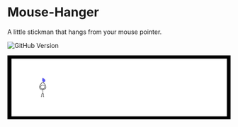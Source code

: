 # Mouse-Hanger
A little stickman that hangs from your mouse pointer.

![GitHub Version](https://img.shields.io/github/v/release/Supernova1114/Mouse-Hanger)


![](repoimages/stickman2.gif)
